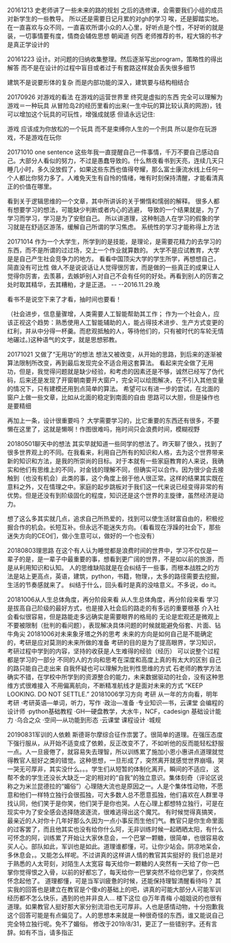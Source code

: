 
20161213
史老师讲了一些未来的路的规划
之后的选修课，会需要我们小组的成员对新学生的一些教导。
所以还是需要日记月累的对gh的学习
唉，还是脚踏实地。
在一直喜欢与众不同，一直喜欢所谓小众的人心里，好听点是个性，不好听的就是装，一切事情要有度，情商会辅佐思想
朝闻道
何西
老师推荐的书，程大锦的书才是真正学设计的

20161223
设计。对问题的归纳收集整理。然后逐渐写出program，策略性的得出解答
而不是在设计的过程中盲目或者过于有套路这样就会丢失很多细节

建筑不是说要形体的复杂
而是内部功能的深入，建筑要与结构相结合


20170926 对游戏的看法
在游戏的运营世界里
终究是虚拟的东西
完全可以理解为
游戏＝一种玩具
从冒险岛2的经历里看的出来(一生中玩的算比较认真的网游)，钱可以增加这个玩具的可玩性，增强成就感
但请永远记住:

游戏
应该成为你放松的一个玩具
而不是束缚你人生的一个刑具
所以是你在玩游戏，不是游戏在玩你


20171010 one sentence
这些年我一直提醒自己一件事情，千万不要自己感动自己。大部分人看似的努力，不过是愚蠢导致的。什么熬夜看书到天亮，连续几天只睡几小时，多久没放假了，如果这些东西也值得夸耀，那么富士康流水线上任何一个人都比你努力多了。人难免天生有自怜的情绪，唯有时刻保持清醒，才能看清真正的价值在哪里。

看到关于逻辑思维的一个文章，其中所讲诉的关于懒惰和懦弱的解释。
很多人都有想要学习的想法，可能缺少判断或者内心的逃避，
导致的一个结果就是，为了学习而学习，学习是为了安慰自己。
所以讲道理，这种制造人在学习的假象的学习就是在舒适区游荡，缓解自己所谓的学习焦虑。
系统性的学习才能称得上方法


20171014
作为一个大学生，所学到的是技能，是理论，是需要花精力的去学习的东西，而不是所谓的过过场，交上一个作业就算数的。
大学不是应试教育，大学是是自己产生社会竞争力的地方。
看看中国顶尖大学的学生所学，再想想自己，简直没有可比性
做人不是说说话让人觉得很厉害，而是做的一些真正的成果让人觉得你厉害，去羡慕，去嫉妒别人对自己不会有任何的好处。再看到别人的厉害之处时取其精华，去其糟粕，才是正道。                                -- --2016.11.29.晚

看书不是说空下来了才看，抽时间也要看！

（社会进步，信息量骤增，人类需要人工智能帮助其工作；
作为一个社会人，应该正视这个趋势：熟悉使用人工智能辅助的人，能占得技术进步、生产方式变更的红利，并从中分得一杯羹。而悲观抵触的人，等待他们的，只有被时代的车轮无情地碾过。)这种语气的文字，就是思想邪教。



20171021 又做了“无用功”的想法
想法又被改变，从开始的思路，到后来的逐渐被算法限制所改变，再到最后发现完全不适合用这套算法。
看起来完全做了无用功，但是，我觉得问题就是缺少经验，和考虑的因素还是不够，诚然已经写了伪代码，后来还是发现了开窗朝南要开大窗户，完全可以绘图解决，在不引入其他变量的情况下，只有建模还用到点简单的算法。
希望可以有进一步的尝试，在北面的窗户上做一些文章，比如从北面的稳定到南面的自由
思路可以大胆，但是操作也是要精细

再加上一条，设计很重要吗？
大学需要学习的，比它重要的东西还有很多，不要懒在这里了，这就是懒啊！作图很难吗，拖时间只会浪费时间，模糊视野


20180501聊天中的想法
其实早就知道一些同学的想法了。昨天聊了很久，找到了很多世界观上的不同。在我看来，利用自己所有的知识和人格，去为这个世界带来新的知识和方法，是我的所崇尚的目标。对于本就有一些家庭教育的人来说，我确实和他们有思维上的不同，对金钱的理解不同，但确实可以合作。因为很少会去接触到（也没有机会）此类的事，这个角度上弱于他人很正常。这样的结果其实既在意料之外，又在情理之中。家庭的起步跳板对于我们这一代来说已经变得非常的有优势。但是还没有到阶级固化的程度，知识还是这个世界的主旋律，虽然经济是动力。

想了这么多其实就几点，追求自己所热爱的，找到可以使生活财富自由的，积极挖掘合作的机会。长短互补。但永远不能迷失方向。（看看现在浮躁的社会下，那些迷失方向的CEO们，做小生意可以，做好的一个也没有）


20180803理思路
在这个有人认为睡觉都是浪费时间的世界中，学习不仅仅是一辈子的是，是一辈子中最重要的事，想看到更广阔的世界，不是如以前的旅游，而是从利用知识和认知。
人的思维缺陷就是在会纠结于一些事，而根本战胜之的方法是站上更高点，英语，建筑，python，书籍，物理，，太多的路径需要去挖掘，生活的节奏感就来了。
纠结于什么，回头看时是真的没啥意义。不多说，do it。


20181006从人生总体角度，再分阶段来看
从人生总体角度，再分阶段来看
学习是拔高自己阶级的最好方式，也是接入社会后的路走的有多远的重要根基
介入社会看似很容易，但是路能走多远确实是需要眼界的格局的
无论是宏观还是微观上不要被限制（批判的看问题），表现解决具体问题的时候就能避免俗套、片面、钻牛角尖
20181006对未来象牙塔之外的思考
未来的方向是如何自己是不能确定的，考研是应对莫测的未来所做的准备
考研的目的是为了提高眼界，学习知识，考研过程中学到的内容，坚持的收获是人生难得的经验（经历）
可以说整个过程都是学习的一部分
不同的人的方向和思考在深度和高度上真的有太大的区别
自己的路只能自己走出来
自我怀疑也可以理解为批判性思维的方式
石老师的教学方法确实不错，在学校中所学到的资源整合的能力，未来数据驱动的社会，没有这种思维方式很难接入
不用偏离航向，不断精准航线才是面对未来的方式
“KEEP LOOKING. DO NOT SETTLE.”
20181006学习方向
考研
    从一年的方向看，明年考研
    ·考研英语—单词，听力，写作
    ·政治—准备
    ·专业知识—书，云课堂
会编程的设计师
    ·python基础教程
    ·GH—硬盘教学，大水牛，NCF，cadesign
基础设计能力
    ·乌合之众
    ·空间—从功能到形态
    ·云课堂
课程设计
    ·城规



20190831军训的人依赖
斯德哥尔摩综合征作祟罢了。很简单的道理。在强压态度下强行服从，从开始不适变成了依赖，反正改变不了，不如听他的反而能轻松舒服一点。人一旦疲倦了，就容易失去理智，所以训练累了施加小恩小惠讲点道理就觉得教官人挺好之类的错觉。这种思想，一旦形成了，突然离开就感觉世界崩塌，哭一哭无可厚非，其实没什么。。。学生们从短暂的体制化离开。瞬间的不适应，
这帮不舍的学生还没长大缺乏一定的相对的“自我”的独立意识。集体刻奇（评论区说称之为米兰昆德拉的“媚俗”）心理随大流也是原因之一。人是个集体性动物，不愿意和他们一样特立独行会很孤独，可大多数人总不愿意孤独，他们喜欢在人群里寻找认同，他们笑于是你笑，他们哭于是你也哭。人在心理上都想特立独行，可是在现实中为了安全感会选择随波逐流，很难逃得出这个魔咒。
有时候觉得真搞笑，最亲近的人对你十几年好那么久因为一点小事反而生他们气。教官只是你生命里面的过客罢了，而且他其实也没有给你什么阿，无非训练时候一起晒晒太阳，有什么可怀念的阿，训练累了开始让大家休息会，一个巴掌一颗糖，很简单，也很容易收买人心。部队如此，军训也是如此。道理谁都懂，可。让你少站会。阴凉地呆会，多休息会，。又能怎么样呢。不过讲真的这样讲人情的教官其实挺好的
我们总是对于熟悉的人太苛刻，对陌生人太宽容
每天给你一颗糖的人突然有一天给了你一巴掌你觉得恨之入骨，以前的好都忘了，每天给你一巴掌突然不给你巴掌了，你突然怀念起他了。
道理都懂，可是当军训疲惫的时候，还能保持理智清醒看待吗？
其实我的回答也是建立在教官是个傻x的基础上的吧，讲真的可能大部分人可能军训经历都不怎么快乐，遇到的也并非良人...
楼下这位 @万年青梅 小姐姐说的也很有道理。如果教官人挺好那大家分别流泪也无可厚非。人也是感情动物，十分抱歉我这个回答可能是有点偏见了。人的思想本来就是一种很奇怪的东西，谁又能说自己完全特立独行呢。免不了媚俗。
修改于2019/8/31，更正了一些错别字。还有言辞。如有不当，请多指正


